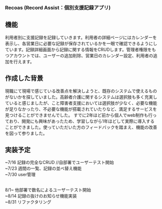 ### Recoas (Record Assist：個別支援記録アプリ)

## 機能
利用者別に支援記録を記録していきます。利用者の詳細ページにはカレンダーを表示し、各営業日に必要な記録が保存されているかを一眼で確認できるようにしています。記録詳細画面から記録に関する情報をCRUDします。管理者権限をもつアカウントでは、ユーザーの追加削除、営業日のカレンダー設定、利用者の追加を行えます。


## 作成した背景
現職にて現場で感じている改善点を解決しようと、既存のシステムで使えるものがないかを探していました。高齢者介護に関するシステムは選択肢も多く充実していると感じましたが、こと障害者支援においては選択肢が少なく、必要な機能が足りなかったり、不必要な機能が搭載されていたりなど、満足するサービスを見つけることができませんでした。
すでに2年ほど前から個人でweb制作も行っており、開発にも興味があったため、学習しながら1年ほどして実際に導入することができました。使っていただいた方のフィードバックを踏まえ、機能の改善を図って参りました。

## 実装予定
~7/16 記録の完全なCRUD //自部署でユーザーテスト開始
<br/>
~7/23 週間の一覧、記録の並べ替え機能
<br/>
~7/30 user管理　

<br/>
8/1~ 他部署で数名によるユーザーテスト開始
<br/>
~8/14 記録の抜けのお知らせ機能実装
<br/>
~8/31 リファクタリング
